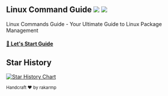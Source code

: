 <div>
   <h2>Linux Command Guide <img src="https://img.shields.io/badge/License-MIT-blue.svg" /> <img src="https://img.shields.io/badge/ultimate-guide-blue"/></h2>
   <div>
     <p>Linux Commands Guide - Your Ultimate Guide to Linux Package Management</p>
   </div>

   <h4><a href="https://rakarmp.github.io/Linux-Commands-Guide/" target="_blank">👏 Let's Start Guide</a></h4>
</div>

## Star History

[![Star History Chart](https://api.star-history.com/svg?repos=rakarmp/Linux-Commands-Guide&type=Date)](https://star-history.com/#rakarmp/Linux-Commands-Guide&Date)

<sup>Handcraft ❤️ by rakarmp</sup>

